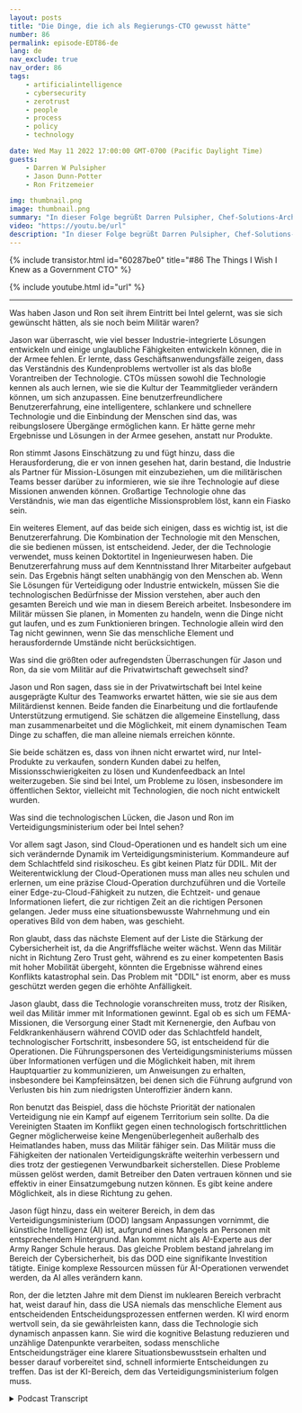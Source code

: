```yaml
---
layout: posts
title: "Die Dinge, die ich als Regierungs-CTO gewusst hätte"
number: 86
permalink: episode-EDT86-de
lang: de
nav_exclude: true
nav_order: 86
tags:
    - artificialintelligence
    - cybersecurity
    - zerotrust
    - people
    - process
    - policy
    - technology

date: Wed May 11 2022 17:00:00 GMT-0700 (Pacific Daylight Time)
guests:
    - Darren W Pulsipher
    - Jason Dunn-Potter
    - Ron Fritzemeier

img: thumbnail.png
image: thumbnail.png
summary: "In dieser Folge begrüßt Darren Pulsipher, Chef-Solutions-Architekt im öffentlichen Sektor bei Intel, die speziellen Gäste Jason Dunn-Potter, ehemaliger Chief Warrant Officer der US Army, und Ron Fritzemeier, ehemaliger Rear Admiral der US Navy. Beide sind nun seit fünf Monaten als Solutions Architects und Missionsspezialisten im Team des Verteidigungsministeriums bei Intel tätig."
video: "https://youtu.be/url"
description: "In dieser Folge begrüßt Darren Pulsipher, Chef-Solutions-Architekt im öffentlichen Sektor bei Intel, die speziellen Gäste Jason Dunn-Potter, ehemaliger Chief Warrant Officer der US Army, und Ron Fritzemeier, ehemaliger Rear Admiral der US Navy. Beide sind nun seit fünf Monaten als Solutions Architects und Missionsspezialisten im Team des Verteidigungsministeriums bei Intel tätig."
---
```


<div>
{% include transistor.html id="60287be0" title="#86 The Things I Wish I Knew as a Government CTO" %}

{% include youtube.html id="url" %}
</div>

---

Was haben Jason und Ron seit ihrem Eintritt bei Intel gelernt, was sie sich gewünscht hätten, als sie noch beim Militär waren?

Jason war überrascht, wie viel besser Industrie-integrierte Lösungen entwickeln und einige unglaubliche Fähigkeiten entwickeln können, die in der Armee fehlen. Er lernte, dass Geschäftsanwendungsfälle zeigen, dass das Verständnis des Kundenproblems wertvoller ist als das bloße Vorantreiben der Technologie. CTOs müssen sowohl die Technologie kennen als auch lernen, wie sie die Kultur der Teammitglieder verändern können, um sich anzupassen. Eine benutzerfreundlichere Benutzererfahrung, eine intelligentere, schlankere und schnellere Technologie und die Einbindung der Menschen sind das, was reibungslosere Übergänge ermöglichen kann. Er hätte gerne mehr Ergebnisse und Lösungen in der Armee gesehen, anstatt nur Produkte.

Ron stimmt Jasons Einschätzung zu und fügt hinzu, dass die Herausforderung, die er von innen gesehen hat, darin bestand, die Industrie als Partner für Mission-Lösungen mit einzubeziehen, um die militärischen Teams besser darüber zu informieren, wie sie ihre Technologie auf diese Missionen anwenden können. Großartige Technologie ohne das Verständnis, wie man das eigentliche Missionsproblem löst, kann ein Fiasko sein.

Ein weiteres Element, auf das beide sich einigen, dass es wichtig ist, ist die Benutzererfahrung. Die Kombination der Technologie mit den Menschen, die sie bedienen müssen, ist entscheidend. Jeder, der die Technologie verwendet, muss keinen Doktortitel in Ingenieurwesen haben. Die Benutzererfahrung muss auf dem Kenntnisstand Ihrer Mitarbeiter aufgebaut sein. Das Ergebnis hängt selten unabhängig von den Menschen ab. Wenn Sie Lösungen für Verteidigung oder Industrie entwickeln, müssen Sie die technologischen Bedürfnisse der Mission verstehen, aber auch den gesamten Bereich und wie man in diesem Bereich arbeitet. Insbesondere im Militär müssen Sie planen, in Momenten zu handeln, wenn die Dinge nicht gut laufen, und es zum Funktionieren bringen. Technologie allein wird den Tag nicht gewinnen, wenn Sie das menschliche Element und herausfordernde Umstände nicht berücksichtigen.

Was sind die größten oder aufregendsten Überraschungen für Jason und Ron, da sie vom Militär auf die Privatwirtschaft gewechselt sind?

Jason und Ron sagen, dass sie in der Privatwirtschaft bei Intel keine ausgeprägte Kultur des Teamworks erwartet hätten, wie sie sie aus dem Militärdienst kennen. Beide fanden die Einarbeitung und die fortlaufende Unterstützung ermutigend. Sie schätzen die allgemeine Einstellung, dass man zusammenarbeitet und die Möglichkeit, mit einem dynamischen Team Dinge zu schaffen, die man alleine niemals erreichen könnte.

Sie beide schätzen es, dass von ihnen nicht erwartet wird, nur Intel-Produkte zu verkaufen, sondern Kunden dabei zu helfen, Missionsschwierigkeiten zu lösen und Kundenfeedback an Intel weiterzugeben. Sie sind bei Intel, um Probleme zu lösen, insbesondere im öffentlichen Sektor, vielleicht mit Technologien, die noch nicht entwickelt wurden.

Was sind die technologischen Lücken, die Jason und Ron im Verteidigungsministerium oder bei Intel sehen?

Vor allem sagt Jason, sind Cloud-Operationen und es handelt sich um eine sich verändernde Dynamik im Verteidigungsministerium. Kommandeure auf dem Schlachtfeld sind risikoscheu. Es gibt keinen Platz für DDIL. Mit der Weiterentwicklung der Cloud-Operationen muss man alles neu schulen und erlernen, um eine präzise Cloud-Operation durchzuführen und die Vorteile einer Edge-zu-Cloud-Fähigkeit zu nutzen, die Echtzeit- und genaue Informationen liefert, die zur richtigen Zeit an die richtigen Personen gelangen. Jeder muss eine situationsbewusste Wahrnehmung und ein operatives Bild von dem haben, was geschieht.

Ron glaubt, dass das nächste Element auf der Liste die Stärkung der Cybersicherheit ist, da die Angriffsfläche weiter wächst. Wenn das Militär nicht in Richtung Zero Trust geht, während es zu einer kompetenten Basis mit hoher Mobilität übergeht, könnten die Ergebnisse während eines Konflikts katastrophal sein. Das Problem mit "DDIL" ist enorm, aber es muss geschützt werden gegen die erhöhte Anfälligkeit.

Jason glaubt, dass die Technologie voranschreiten muss, trotz der Risiken, weil das Militär immer mit Informationen gewinnt. Egal ob es sich um FEMA-Missionen, die Versorgung einer Stadt mit Kernenergie, den Aufbau von Feldkrankenhäusern während COVID oder das Schlachtfeld handelt, technologischer Fortschritt, insbesondere 5G, ist entscheidend für die Operationen. Die Führungspersonen des Verteidigungsministeriums müssen über Informationen verfügen und die Möglichkeit haben, mit ihrem Hauptquartier zu kommunizieren, um Anweisungen zu erhalten, insbesondere bei Kampfeinsätzen, bei denen sich die Führung aufgrund von Verlusten bis hin zum niedrigsten Unteroffizier ändern kann.

Ron benutzt das Beispiel, dass die höchste Priorität der nationalen Verteidigung nie ein Kampf auf eigenem Territorium sein sollte. Da die Vereinigten Staaten im Konflikt gegen einen technologisch fortschrittlichen Gegner möglicherweise keine Mengenüberlegenheit außerhalb des Heimatlandes haben, muss das Militär fähiger sein. Das Militär muss die Fähigkeiten der nationalen Verteidigungskräfte weiterhin verbessern und dies trotz der gestiegenen Verwundbarkeit sicherstellen. Diese Probleme müssen gelöst werden, damit Betreiber den Daten vertrauen können und sie effektiv in einer Einsatzumgebung nutzen können. Es gibt keine andere Möglichkeit, als in diese Richtung zu gehen.

Jason fügt hinzu, dass ein weiterer Bereich, in dem das Verteidigungsministerium (DOD) langsam Anpassungen vornimmt, die künstliche Intelligenz (AI) ist, aufgrund eines Mangels an Personen mit entsprechendem Hintergrund. Man kommt nicht als AI-Experte aus der Army Ranger Schule heraus. Das gleiche Problem bestand jahrelang im Bereich der Cybersicherheit, bis das DOD eine signifikante Investition tätigte. Einige komplexe Ressourcen müssen für AI-Operationen verwendet werden, da AI alles verändern kann.

Ron, der die letzten Jahre mit dem Dienst im nuklearen Bereich verbracht hat, weist darauf hin, dass die USA niemals das menschliche Element aus entscheidenden Entscheidungsprozessen entfernen werden. KI wird enorm wertvoll sein, da sie gewährleisten kann, dass die Technologie sich dynamisch anpassen kann. Sie wird die kognitive Belastung reduzieren und unzählige Datenpunkte verarbeiten, sodass menschliche Entscheidungsträger eine klarere Situationsbewusstsein erhalten und besser darauf vorbereitet sind, schnell informierte Entscheidungen zu treffen. Das ist der KI-Bereich, dem das Verteidigungsministerium folgen muss.



<details>
<summary> Podcast Transcript </summary>

<p></p>

</details>
